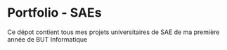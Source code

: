 # Portfolio - SAEs
Ce dépot contient tous mes projets universitaires de SAE de ma première année de BUT Informatique
